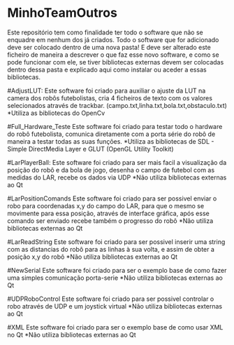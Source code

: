 # MinhoTeamOutros
Este repositório tem como finalidade ter todo o software que não se enquadre em nenhum dos já criados.
Todo o software que for adicionado deve ser colocado dentro de uma nova pasta!
E deve ser alterado este ficheiro de maneira a descrever o que faz esse novo software, e como se pode funcionar com ele, se tiver bibliotecas externas devem ser colocadas dentro dessa pasta e explicado aqui como instalar ou aceder a essas bibliotecas.


#AdjustLUT:
Este software foi criado para auxiliar o ajuste da LUT na camera dos robôs futebolistas, cria 4 ficheiros de texto com os valores selecionados através de trackbar. (campo.txt,linha.txt,bola.txt,obstaculo.txt)
*Utiliza as bibliotecas do OpenCv

#Full_Hardware_Teste
Este software foi criado para testar todo o hardware do robô futebolista, comunica diretamente com a porta série do robô de maneira a testar todas as suas funções.
*Utiliza as bibliotecas de SDL - Simple DirectMedia Layer e GLUT (OpenGL Utility Toolkit)

#LarPlayerBall:
Este software foi criado para ser mais facil a visualização da posição do robô e da bola de jogo, desenha o campo de futebol com as medidas do LAR, recebe os dados via UDP
*Não utiliza bibliotecas externas ao Qt

#LarPositionComands
Este software foi criado para ser possivel enviar o robo para coordenadas x,y do campo do LAR, para que o mesmo se movimente para essa posição, através de interface gráfica, após esse comando ser enviado recebe também o progresso do robô
*Não utiliza bibliotecas externas ao Qt

#LarReadString
Este software foi criado para ser possivel inserir uma string com as distancias do robô para as linhas à sua volta, e assim de obter a posição x,y do robô
*Não utiliza bibliotecas externas ao Qt

#NewSerial
Este software foi criado para ser o exemplo base de como fazer uma simples comunicação porta-serie
*Não utiliza bibliotecas externas ao Qt

#UDPRoboControl
Este software foi criado para ser possivel controlar o robo através de UDP e um joystick virtual
*Não utiliza bibliotecas externas ao Qt

#XML
Este software foi criado para ser o exemplo base de como usar XML no Qt
*Não utiliza bibliotecas externas ao Qt

